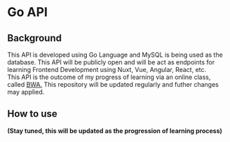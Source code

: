 # Go API
## Background
This API is developed using Go Language and MySQL is being used as the database. This API will be publicly open and will be act as endpoints for learning Frontend Development using Nuxt, Vue, Angular, React, etc.
<br>
This API is the outcome of my progress of learning via an online class, called <a href="https://buildwithangga.com/kelas/full-stack-golang-vue-nuxtjs-website-crowdfunding"> BWA.</a> This repository will be updated regularly and futher changes may applied.
## How to use

**(Stay tuned, this will be updated as the progression of learning process)**